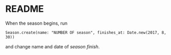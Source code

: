 # README

When the season begins, run

```
Season.create(name: "NUMBER OF season", finishes_at: Date.new(2017, 8, 30))
```

and change name and date of _season finish_.

